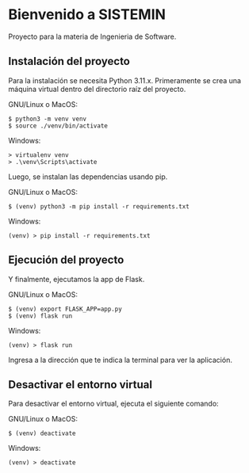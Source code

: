 <h1>Bienvenido a SISTEMIN </h1>
Proyecto para la materia de Ingenieria de Software.

## Instalación del proyecto

Para la instalación se necesita Python 3.11.x. Primeramente se crea una 
máquina virtual dentro del directorio raíz del proyecto.

GNU/Linux o MacOS:
```
$ python3 -m venv venv
$ source ./venv/bin/activate
```

Windows:
```
> virtualenv venv
> .\venv\Scripts\activate
```

Luego, se instalan las dependencias usando pip.

GNU/Linux o MacOS:
```
$ (venv) python3 -m pip install -r requirements.txt
```

Windows:
```
(venv) > pip install -r requirements.txt
```

## Ejecución del proyecto

Y finalmente, ejecutamos la app de Flask.

GNU/Linux o MacOS:
```
$ (venv) export FLASK_APP=app.py
$ (venv) flask run
```

Windows:
```
(venv) > flask run
```

Ingresa a la dirección que te indica la terminal para ver la aplicación.

## Desactivar el entorno virtual

Para desactivar el entorno virtual, ejecuta el siguiente comando:

GNU/Linux o MacOS:
```
$ (venv) deactivate
```

Windows:
```
(venv) > deactivate
```
